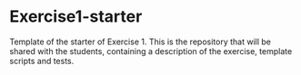 # Exercise1-starter
Template of the starter of Exercise 1. This is the repository that will be shared with the students, containing a description of the exercise, template scripts and tests.
